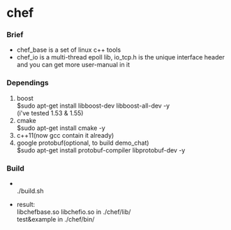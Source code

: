 ﻿chef
====
### Brief
* chef_base is a set of linux c++ tools
* chef_io is a multi-thread epoll lib, io_tcp.h is the unique interface header<br>
  and you can get more user-manual in it

### Dependings
1. boost<br>
  $sudo apt-get install libboost-dev libboost-all-dev -y<br>
  (i've tested 1.53 & 1.55)
2. cmake<br>
  $sudo apt-get install cmake -y
3. c++11(now gcc contain it already)
4. google protobuf(optional, to build demo_chat)<br>
  $sudo apt-get install protobuf-compiler libprotobuf-dev -y

### Build
* <br>
  ./build.sh

* result:<br>
    libchefbase.so libchefio.so in ./chef/lib/ <br>
    test&example in ./chef/bin/

